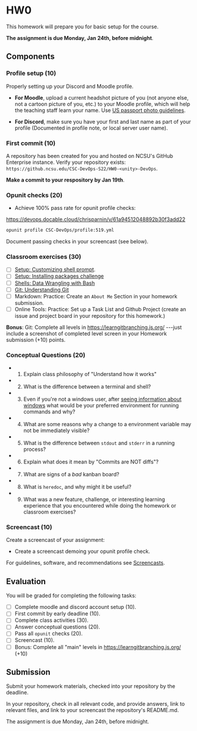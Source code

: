 # HW0

This homework will prepare you for basic setup for the course.

**The assignment is due Monday, Jan 24th, before midnight**.

## Components

### Profile setup (10)

Properly setting up your Discord and Moodle profile.

* **For Moodle**, upload a current headshot picture of you (not anyone else, not a cartoon picture of you, etc.) to your Moodle profile, which will help the teaching staff learn your name. Use [US passport photo guidelines](https://travel.state.gov/content/travel/en/passports/how-apply/photos.html).

* **For Discord**, make sure you have your first and last name as part of your profile (Documented in profile note, or local server user name).

### First commit (10)

A repository has been created for you and hosted on NCSU's GitHub Enterprise instance. 
Verify your repository exists: `https://github.ncsu.edu/CSC-DevOps-S22/HW0-<unity>-DevOps`.

**Make a commit to your respository by Jan 19th**.

### Opunit checks (20)

* Achieve 100% pass rate for opunit profile checks:

https://devops.docable.cloud/chrisparnin/v/61a94512048892b30f3add22

```sh
opunit profile CSC-DevOps/profile:519.yml
```

Document passing checks in your screencast (see below).

### Classroom exercises (30)

* [ ] [Setup: Customizing shell prompt](https://devops.docable.cloud/chrisparnin/v/61b3ed6a7db4f2fc6edefd59).
* [ ] [Setup: Installing packages challenge](https://devops.docable.cloud/chrisparnin/c/61c127300cd38e085f371fc2)
* [ ] [Shells: Data Wrangling with Bash](https://devops.docable.cloud/chrisparnin/v/61deeb28033cc264a107b356)
* [ ] [Git: Understanding Git](https://devops.docable.cloud/chrisparnin/v/61df4667eb4da9e40a359a5d)
* [ ] Markdown: Practice: Create an `About Me` Section in your homework submission.
* [ ] Online Tools: Practice: Set up a Task List and Github Project (create an issue and project board in your repository for this homework.)

**Bonus**: Git: Complete all levels in https://learngitbranching.js.org/ ---just include a screenshot of completed level screen in your Homework submission (+10) points.

### Conceptual Questions (20)

* 1. Explain class philosophy of "Understand how it works"
* 2. What is the difference between a terminal and shell?
* 3. Even if you're not a windows user, after [seeing information about windows](https://devops.docable.cloud/chrisparnin/v/61dcea308f429d8b25b56bf4) what would be your preferred environment for running commands and why?
* 4. What are some reasons why a change to a environment variable may not be immediately visible?
* 5. What is the difference between `stdout` and `stderr` in a running process?
* 6. Explain what does it mean by "Commits are NOT diffs"?
* 7. What are signs of a _bad_ kanban board?
* 8. What is `heredoc`, and why might it be useful?
* 9. What was a new feature, challenge, or interesting learning experience that you encountered while doing the homework or classroom exercises?

### Screencast (10)

Create a screencast of your assignment:

* Create a screencast demoing your opunit profile check.

For guidelines, software, and recommendations see [Screencasts](Screencasts.md).


## Evaluation

You will be graded for completing the following tasks:

* [ ] Complete moodle and discord account setup (10).
* [ ] First commit by early deadline (10).
* [ ] Complete class activities (30).
* [ ] Answer conceptual questions (20).
* [ ] Pass all `opunit` checks (20).
* [ ] Screencast (10).
* [ ] Bonus: Complete all "main" levels in https://learngitbranching.js.org/ (+10)

## Submission

Submit your homework materials, checked into your repository by the deadline.

In your repository, check in all relevant code, and provide answers, link to relevant files, and link to your screencast the repository's README.md.

The assignment is due Monday, Jan 24th, before midnight.